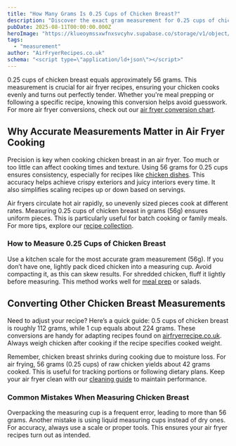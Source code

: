 ```yaml
---
title: "How Many Grams Is 0.25 Cups of Chicken Breast?"
description: "Discover the exact gram measurement for 0.25 cups of chicken breast and simplify your air fryer cooking with precise conversions."
pubDate: 2025-08-11T00:00:00.000Z
heroImage: "https://klueoymssxwfnxsvcyhv.supabase.co/storage/v1/object/public/md/how-many-grams-is-0-25-cups-of-chicken-breast-4d209219.webp"
tags:
  - "measurement"
author: "AirFryerRecipes.co.uk"
schema: "<script type=\"application/ld+json\"></script>"
---
```


<p>0.25 cups of chicken breast equals approximately 56 grams. This measurement is crucial for air fryer recipes, ensuring your chicken cooks evenly and turns out perfectly tender. Whether you're meal prepping or following a specific recipe, knowing this conversion helps avoid guesswork. For more air fryer conversions, check out our <a href=https://www.airfryerrecipe.co.uk/air-fryer-conversion-chart>air fryer conversion chart</a>.</p>

<h2>Why Accurate Measurements Matter in Air Fryer Cooking</h2>  
<p>Precision is key when cooking chicken breast in an air fryer. Too much or too little can affect cooking times and texture. Using 56 grams for 0.25 cups ensures consistency, especially for recipes like <a href=https://www.airfryerrecipe.co.uk/recipe-category/chicken>chicken dishes</a>. This accuracy helps achieve crispy exteriors and juicy interiors every time. It also simplifies scaling recipes up or down based on servings.</p>  

<p>Air fryers circulate hot air rapidly, so unevenly sized pieces cook at different rates. Measuring 0.25 cups of chicken breast in grams (56g) ensures uniform pieces. This is particularly useful for batch cooking or family meals. For more tips, explore our <a href=https://www.airfryerrecipe.co.uk/recipes>recipe collection</a>.</p>  

<h3>How to Measure 0.25 Cups of Chicken Breast</h3>  
<p>Use a kitchen scale for the most accurate gram measurement (56g). If you don’t have one, lightly pack diced chicken into a measuring cup. Avoid compacting it, as this can skew results. For shredded chicken, fluff it lightly before measuring. This method works well for <a href=https://www.airfryerrecipe.co.uk/recipe-category/meal-prep>meal prep</a> or salads.</p>  

<h2>Converting Other Chicken Breast Measurements</h2>  
<p>Need to adjust your recipe? Here’s a quick guide: 0.5 cups of chicken breast is roughly 112 grams, while 1 cup equals about 224 grams. These conversions are handy for adapting recipes found on <a href=https://www.airfryerrecipe.co.uk>airfryerrecipe.co.uk</a>. Always weigh chicken after cooking if the recipe specifies cooked weight.</p>  

<p>Remember, chicken breast shrinks during cooking due to moisture loss. For air frying, 56 grams (0.25 cups) of raw chicken yields about 42 grams cooked. This is useful for tracking portions or following dietary plans. Keep your air fryer clean with our <a href=https://www.airfryerrecipe.co.uk/air-fryer-cleaner>cleaning guide</a> to maintain performance.</p>  

<h3>Common Mistakes When Measuring Chicken Breast</h3>  
<p>Overpacking the measuring cup is a frequent error, leading to more than 56 grams. Another mistake is using liquid measuring cups instead of dry ones. For accuracy, always use a scale or proper tools. This ensures your air fryer recipes turn out as intended.</p>